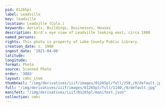```yaml
---
pid: 01265pl
label: Leadville
key: leadville
location: Leadville (Colo.)
keywords: Aerials, Buildings, Businesses, Houses
description: Bird's eye view of Leadville looking east, circa 1980
named_persons: 
rights: This photo is property of Lake County Public Library.
creation_date: c. 1980
ingest_date: '2021-04-06'
latitude: 
longitude: 
format: Photo
source: Scanned Photo
order: '3803'
layout: cmhc_item
thumbnail: "/img/derivatives/iiif/images/01265pl/full/250,/0/default.jpg"
full: "/img/derivatives/iiif/images/01265pl/full/1140,/0/default.jpg"
manifest: "/img/derivatives/iiif/01265pl/manifest.json"
collection: cmhc
---
```

